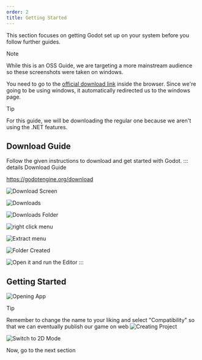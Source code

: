 ```yaml
---
order: 2
title: Getting Started
---
```

<!--Installation and prep -->

This section focuses on getting Godot set up on your system before you follow further guides.

> [!NOTE]
> While this is an OSS Guide, we are targeting a more mainstream audience so these screenshots were taken on windows. 

You need to go to the [official download link](https://godotengine.org/download) inside the browser. Since we're going to be using windows, it automatically redirected us to the windows page.

> [!TIP]
> For this guide, we will be downloading the regular one because we aren't using the .NET features.


## Download Guide

Follow the given instructions to download and get started with Godot.
::: details Download Guide

https://godotengine.org/download

![Download Screen](./assets/start/1.png)

<!-- Now, go to the Folder it saved the archive in and extract it using mouse's right click and extract all -->

![Downloads](./assets/start/2.png)

![Downloads Folder](./assets/start/3.png)

![right click menu](./assets/start/4.png)

![Extract menu](./assets/start/5.png)

![Folder Created](./assets/start/6.png)

![Open it and run the Editor](./assets/start/7.png)
:::

## Getting Started

![Opening App](./assets/start/start-1.png)


> [!TIP]
> Remember to change the name to your liking and select "Compatibility" so that we can eventually publish our game on web
![Creating Project](./assets/start/start-2.png)

![Switch to 2D Mode](./assets/start/start-2.png)

Now, go to the next section